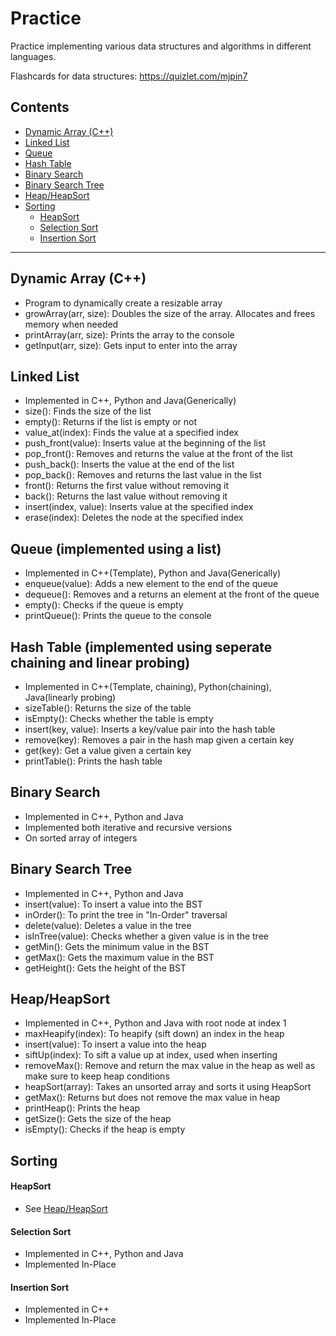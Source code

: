 # Practice
Practice implementing various data structures and algorithms in different languages.

Flashcards for data structures: https://quizlet.com/mjpin7

## Contents
* [Dynamic Array (C++)](#dyn-array)
* [Linked List](#link-list)
* [Queue](#queue)
* [Hash Table](#hash)
* [Binary Search](#bin-search)
* [Binary Search Tree](#BST)
* [Heap/HeapSort](#heap)
* [Sorting](#sort)
  * [HeapSort](#heap)
  * [Selection Sort](#select)
  * [Insertion Sort](#insert)

---

## <a name="dyn-array"></a>Dynamic Array (C++)
  - Program to dynamically create a resizable array
  - growArray(arr, size): Doubles the size of the array. Allocates and frees memory when needed
  - printArray(arr, size): Prints the array to the console
  - getInput(arr, size): Gets input to enter into the array

## <a name="link-list"></a>Linked List
  - Implemented in C++, Python and Java(Generically)
  - size(): Finds the size of the list
  - empty(): Returns if the list is empty or not
  - value_at(index): Finds the value at a specified index
  - push_front(value): Inserts value at the beginning of the list
  - pop_front(): Removes and returns the value at the front of the list
  - push_back(): Inserts the value at the end of the list
  - pop_back(): Removes and returns the last value in the list
  - front(): Returns the first value without removing it
  - back(): Returns the last value without removing it
  - insert(index, value): Inserts value at the specified index
  - erase(index): Deletes the node at the specified index

## <a name="queue"></a>Queue (implemented using a list)
  - Implemented in C++(Template), Python and Java(Generically)
  - enqueue(value): Adds a new element to the end of the queue
  - dequeue(): Removes and a returns an element at the front of the queue
  - empty(): Checks if the queue is empty
  - printQueue(): Prints the queue to the console

## <a name="hash"></a>Hash Table (implemented using seperate chaining and linear probing)
  - Implemented in C++(Template, chaining), Python(chaining), Java(linearly probing)
  - sizeTable(): Returns the size of the table
  - isEmpty(): Checks whether the table is empty
  - insert(key, value): Inserts a key/value pair into the hash table
  - remove(key): Removes a pair in the hash map given a certain key
  - get(key): Get a value given a certain key
  - printTable(): Prints the hash table

## <a name="bin-search"></a>Binary Search
  - Implemented in C++, Python and Java
  - Implemented both iterative and recursive versions
  - On sorted array of integers

## <a name="BST"></a>Binary Search Tree
  - Implemented in C++, Python and Java
  - insert(value): To insert a value into the BST
  - inOrder(): To print the tree in "In-Order" traversal
  - delete(value): Deletes a value in the tree
  - isInTree(value): Checks whether a given value is in the tree
  - getMin(): Gets the minimum value in the BST
  - getMax(): Gets the maximum value in the BST
  - getHeight(): Gets the height of the BST

## <a name="heap"></a>Heap/HeapSort
  - Implemented in C++, Python and Java with root node at index 1
  - maxHeapify(index): To heapify (sift down) an index in the heap
  - insert(value): To insert a value into the heap
  - siftUp(index): To sift a value up at index, used when inserting
  - removeMax(): Remove and return the max value in the heap as well as make sure to keep heap conditions
  - heapSort(array): Takes an unsorted array and sorts it using HeapSort
  - getMax(): Returns but does not remove the max value in heap
  - printHeap(): Prints the heap
  - getSize(): Gets the size of the heap
  - isEmpty(): Checks if the heap is empty

## <a name="sort"></a>Sorting
  #### HeapSort
  - See [Heap/HeapSort](#heap)
  
  #### <a name="select"></a>Selection Sort
  - Implemented in C++, Python and Java
  - Implemented In-Place

  #### <a name="insert"></a>Insertion Sort
  - Implemented in C++
  - Implemented In-Place
  
